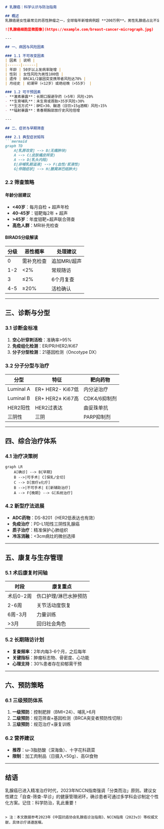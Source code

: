 

```markdown
# 乳腺癌：科学认识与防治指南

## 概述
乳腺癌是女性最常见的恶性肿瘤之一，全球每年新增病例超 **200万例**。男性乳腺癌占比不足1%，但同样需引起重视。早期发现可使5年生存率达**90%以上**，晚期则降至约30%。本文从病因、筛查到康复提供系统化科普。

![乳腺癌细胞显微图像](https://example.com/breast-cancer-micrograph.jpg)

---

## 一、病因与风险因素

### 1.1 不可改变因素
| 因素 | 说明 |
|------|------|
| 年龄 | 50岁以上发病率陡增 |
| 性别 | 女性风险为男性100倍 |
| 遗传 | BRCA1/2基因突变携带者风险达70% |
| 月经史 | 初潮早（<12岁）或绝经晚（>55岁） |

### 1.2 可干预因素
- **激素暴露**：长期口服避孕药（>5年）风险↑20%
- **生育哺乳**：未生育或首胎>35岁风险↑30%
- **生活方式**：BMI>30、酗酒（日饮>15g酒精）风险↑15%
- **辐射暴露**：青春期胸部放疗史风险倍增

---

## 二、症状与早期筛查

### 2.1 典型症状矩阵
```mermaid
graph TD
    A[乳房改变] --> B(无痛肿块)
    A --> C(皮肤橘皮样变)
    A --> D(乳头内陷)
    E[非哺乳期溢液] --> F(血性/浆液性)
    G[伴随症状] --> H(腋窝淋巴结肿大)
```

### 2.2 筛查策略
#### 年龄分层建议
- **<40岁**：每月自检 + 超声年检
- **40-45岁**：钼靶每2年 + 超声
- **>45岁**：年度钼靶+超声联合筛查
- **高危人群**：MRI补充检查

#### BIRADS分级解读
| 分级 | 恶性概率 | 处理建议 |
|------|---------|----------|
| 0    | 需补充检查 | 追加MRI/超声 |
| 1-2  | <2%     | 常规随访 |
| 3    | ≤2%     | 6个月复查 |
| 4-5  | ≥20%    | 活检确认 |

---

## 三、诊断与分型

### 3.1 诊断金标准
1. **空心针穿刺活检**：准确率>95%
2. **免疫组化检测**：ER/PR/HER2/Ki67
3. **分子分型检测**：21基因检测（Oncotype DX）

### 3.2 分子分型与治疗
| 分型         | 特征                | 靶向药物        |
|--------------|---------------------|-----------------|
| Luminal A    | ER+ HER2- Ki67低    | 内分泌治疗      |
| Luminal B    | ER+ HER2± Ki67高    | CDK4/6抑制剂    |
| HER2阳性     | HER2过表达          | 曲妥珠单抗      |
| 三阴性       | 三阴                | PARP抑制剂      |

---

## 四、综合治疗体系

### 4.1 治疗决策树
```mermaid
graph LR
    A[确诊] --> B{早期}
    B -->|可手术| C[保乳/全切]
    C --> D[放疗±化疗]
    B -->|不可手术| E[新辅助治疗]
    A --> F{晚期} --> G[系统治疗]
```

### 4.2 新型疗法进展
- **ADC药物**：DS-8201（HER2低表达也有效）
- **免疫治疗**：PD-L1阳性三阴性乳腺癌
- **质子治疗**：精准保护心肺组织
- **冷冻消融**：<3cm病灶的微创选择

---

## 五、康复与生存管理

### 5.1 术后康复时间轴
| 时段       | 康复重点           |
|------------|--------------------|
| 术后0-2周  | 伤口护理/淋巴水肿预防 |
| 2-6周      | 关节活动度恢复      |
| 6周-3月    | 力量训练           |
| >3月       | 回归社会角色        |

### 5.2 长期随访计划
- **复查频率**：2年内每3-6个月，之后每年
- **关键指标**：肿瘤标志物、骨密度、心功能
- **心理支持**：30%患者存在抑郁需干预

---

## 六、预防策略

### 6.1 三级预防体系
1. **一级预防**：控制肥胖（BMI<24）、哺乳>6月
2. **二级预防**：规范筛查+基因检测（BRCA突变者预防性切除）
3. **三级预防**：规范治疗+康复训练

### 6.2 营养建议
- **推荐**：ω-3脂肪酸（深海鱼）、十字花科蔬菜
- **限制**：加工肉制品（日摄入<50g）、高GI食物

---

## 结语
乳腺癌已进入精准治疗时代，2023年NCCN指南强调「分类而治」原则。建议女性建立「自查-筛查-早诊」的健康管理闭环，确诊患者可通过多学科会诊制定个性化方案。记住：科学防治，乳此重要！
```

> 注：本文数据参考2023年《中国抗癌协会乳腺癌诊治指南》、NCCN指南（2023v3）等权威文献，具体诊疗请遵医嘱。